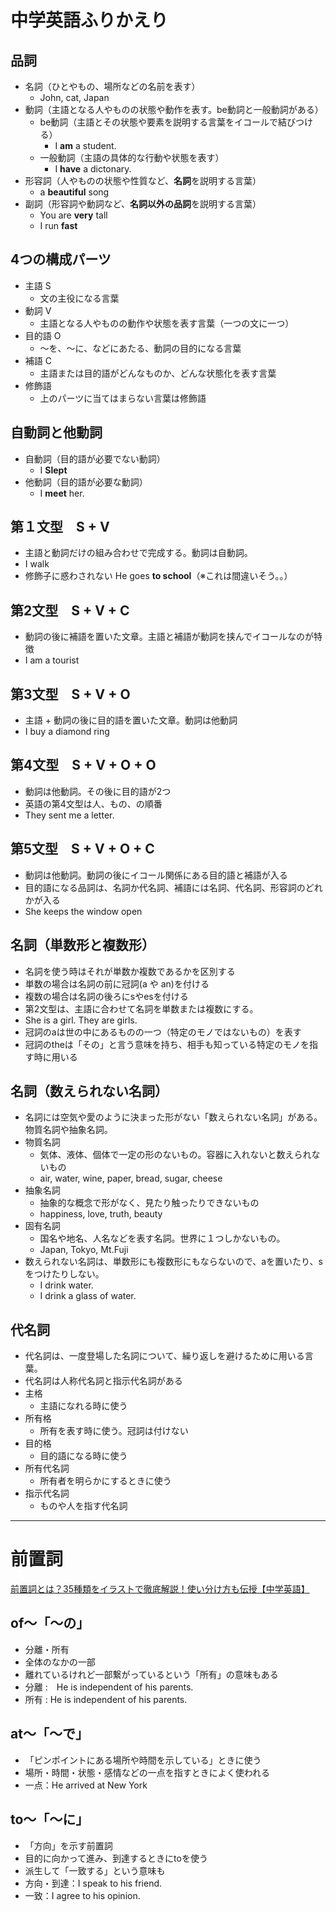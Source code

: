 # 中学英語ふりかえり
## 品詞
- 名詞（ひとやもの、場所などの名前を表す）
  - John, cat, Japan
- 動詞（主語となる人やものの状態や動作を表す。be動詞と一般動詞がある）
  - be動詞（主語とその状態や要素を説明する言葉をイコールで結びつける）
    - I **am** a student.
  - 一般動詞（主語の具体的な行動や状態を表す）
    - I **have** a dictonary.
- 形容詞（人やものの状態や性質など、**名詞**を説明する言葉）
  - a **beautiful** song
- 副詞（形容詞や動詞など、**名詞以外の品詞**を説明する言葉）
  - You are **very** tall
  - I run **fast**

## 4つの構成パーツ
- 主語 S
  - 文の主役になる言葉
- 動詞 V
  - 主語となる人やものの動作や状態を表す言葉（一つの文に一つ）
- 目的語 O
  - ～を、～に、などにあたる、動詞の目的になる言葉
- 補語 C
  - 主語または目的語がどんなものか、どんな状態化を表す言葉
- 修飾語
  - 上のパーツに当てはまらない言葉は修飾語

## 自動詞と他動詞
- 自動詞（目的語が必要でない動詞）
  -  I **Slept**
- 他動詞（目的語が必要な動詞）
  - I **meet** her.

 ## 第１文型　S + V
 - 主語と動詞だけの組み合わせで完成する。動詞は自動詞。
 - I walk
 - 修飾子に惑わされない He goes **to school**（※これは間違いそう。。）

 ## 第2文型　S + V + C
 - 動詞の後に補語を置いた文章。主語と補語が動詞を挟んでイコールなのが特徴
 - I am a tourist

 ## 第3文型　S + V + O
 - 主語 + 動詞の後に目的語を置いた文章。動詞は他動詞
 - I buy a diamond ring

 ## 第4文型　S + V + O + O
 - 動詞は他動詞。その後に目的語が2つ
 - 英語の第4文型は人、もの、の順番
 - They sent me a letter.

 ## 第5文型　S + V + O + C
 - 動詞は他動詞。動詞の後にイコール関係にある目的語と補語が入る
 - 目的語になる品詞は、名詞か代名詞、補語には名詞、代名詞、形容詞のどれかが入る
 - She keeps the window open

## 名詞（単数形と複数形）
- 名詞を使う時はそれが単数か複数であるかを区別する
- 単数の場合は名詞の前に冠詞(a や an)を付ける
- 複数の場合は名詞の後ろにsやesを付ける
- 第2文型は、主語に合わせて名詞を単数または複数にする。
- She is a girl. They are girls.
- 冠詞のaは世の中にあるものの一つ（特定のモノではないもの）を表す
- 冠詞のtheは「その」と言う意味を持ち、相手も知っている特定のモノを指す時に用いる

## 名詞（数えられない名詞）
- 名詞には空気や愛のように決まった形がない「数えられない名詞」がある。物質名詞や抽象名詞。
- 物質名詞
  - 気体、液体、個体で一定の形のないもの。容器に入れないと数えられないもの
  - air, water, wine, paper, bread, sugar, cheese
- 抽象名詞
  - 抽象的な概念で形がなく、見たり触ったりできないもの
  - happiness, love, truth, beauty
- 固有名詞
  - 国名や地名、人名などを表す名詞。世界に１つしかないもの。
  - Japan, Tokyo, Mt.Fuji
- 数えられない名詞は、単数形にも複数形にもならないので、aを置いたり、sをつけたりしない。
  - I drink water.
  - I drink a glass of water.
  
## 代名詞
- 代名詞は、一度登場した名詞について、繰り返しを避けるために用いる言葉。
- 代名詞は人称代名詞と指示代名詞がある
- 主格
  - 主語になれる時に使う
- 所有格
  - 所有を表す時に使う。冠詞は付けない
- 目的格
  - 目的語になる時に使う
- 所有代名詞
  - 所有者を明らかにするときに使う
- 指示代名詞
  - ものや人を指す代名詞

---- 
# 前置詞
[前置詞とは？35種類をイラストで徹底解説！使い分け方も伝授【中学英語】](https://terakoya.ameba.jp/a000001454/)

## of〜「〜の」
- 分離・所有
- 全体のなかの一部
- 離れているけれど一部繋がっているという「所有」の意味もある
- 分離 :　He is independent of his parents.
- 所有 : He is independent of his parents.

## at〜「〜で」
- 「ピンポイントにある場所や時間を示している」ときに使う
- 場所・時間・状態・感情などの一点を指すときによく使われる
- 一点：He arrived at New York

## to〜「〜に」
- 「方向」を示す前置詞
- 目的に向かって進み、到達するときにtoを使う
- 派生して「一致する」という意味も
- 方向・到達：I speak to his friend.
- 一致：I agree to his opinion.
